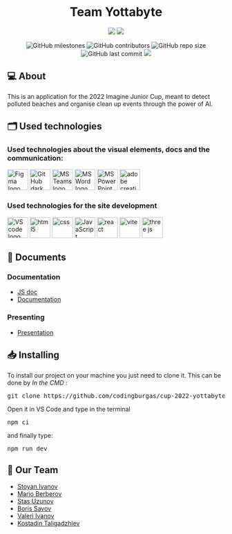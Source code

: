 <h1 align="center">Team Yottabyte</h1>

<p align = "center">
    <img src="img/logos/lightBannerFinal.jpg#gh-light-mode-only"/>
    <img src="img/logos/BlackBannerFinal.jpg#gh-dark-mode-only"/>
</p>

<p align = "center">
    <img alt="GitHub milestones" src="https://img.shields.io/github/milestones/all/codingburgas/cup-2022-yottabyte?style=flat-square">
    <img alt="GitHub contributors" src="https://img.shields.io/github/contributors/codingburgas/cup-2022-yottabyte?style=flat-square">
    <img alt="GitHub repo size" src="https://img.shields.io/github/repo-size/codingburgas/cup-2022-yottabytestyle=flat-square">
    <img alt="GitHub last commit" src="https://img.shields.io/github/last-commit/codingburgas/cup-2022-yottabyte?style=flat-square">
    <img src="https://img.shields.io/github/languages/count/codingburgas/cup-2022-yottabyte?style=flat-square">
</p>

## 💻 About
<p>This is an application for the 2022 Imagine Junior Cup, meant to detect polluted beaches and organise clean up events through the power of AI.</p>

## 🗂️ Used technologies
### Used technologies about the visual elements, docs and the communication:
<p align="left">
    <a href="https://www.figma.com/"><img src="https://img.icons8.com/color/344/figma--v1.png" alt="Figma logo" width=48px/></a>
    <a href="https://github.com/"><img src="https://img.icons8.com/ios/344/github--v1.png#gh-dark-mode-only" alt="GitHub dark theme logo" width=48px /></a>
    <a href="https://www.microsoft.com/en-ww/microsoft-teams/log-in"><img src="https://img.icons8.com/color/344/microsoft-teams.png" alt = "MS Teams logo" width=48px /></a>
    <a href="https://www.microsoft.com/en-ww/microsoft-365/free-office-online-for-the-web"><img src="https://img.icons8.com/color/344/ms-word.png" alt="MS Word logo" width=48px /></a>
    <a href="https://www.microsoft.com/en-ww/microsoft-365/free-office-online-for-the-web"><img src="https://img.icons8.com/color/344/ms-powerpoint.png" alt="MS PowerPoint logo" width=48px /></a>
    <a href="https://www.adobe.com/creativecloud.html"><img src="https://www.adobe.com/content/dam/shared/images/product-icons/svg/creative-cloud.svg" alt="adobe creative cloud" width=48px /></a>
</p>

### Used technologies for the site development 
<p align="left">
    <a href="https://code.visualstudio.com/"><img src="https://img.icons8.com/color/344/visual-studio-code-2019.png" alt="VS code logo" width=48px /></a>
    <a href="https://developer.mozilla.org/en-US/docs/Glossary/HTML5"><img src="https://img.icons8.com/color/344/html-5--v1.png" alt="html5" width=48px /></a>
    <a href="https://developer.mozilla.org/en-US/docs/Web/CSS"><img src="https://img.icons8.com/color/344/css3.png" alt="css" width=48px /></a>
    <a href="https://javascript.info/"><img src="https://img.icons8.com/color/344/javascript--v1.png" alt="JavaScript" width=48px /></a>
    <a href="https://reactjs.org/docs/getting-started.html"><img src="https://img.icons8.com/color/344/react-native.png" alt="react" width=48px /></a>
    <a href="https://vitejs.dev/"><img src="https://vitejs.dev/logo.svg" alt="vite" width=48px /></a>
    <a href="https://threejs.org/"><img src="https://aws1.discourse-cdn.com/standard17/uploads/threejs/original/2X/e/e4f86d2200d2d35c30f7b1494e96b9595ebc2751.png" alt="three js" width=48px /></a>
</p>

## 📄 Documents
### Documentation
  - [JS doc]()
  - [Documentation]()
### Presenting
- [Presentation]()

## 📥 Installing
<p> To install our project on your machine you just need to clone it. This can be done by <I>In the CMD</I> : </p>
<pre>git clone https://github.com/codingburgas/cup-2022-yottabyte.git</pre>
<p>Open it in VS Code and type in the terminal <pre>npm ci</pre> and finally type: <pre>npm run dev</pre></p>

## 🧒 Our Team

- <a href = "https://github.com/SSIvanov19"> Stoyan Ivanov </a>
- <a href = "https://github.com/MCBerberov19"> Mario Berberov </a>
- <a href = "https://github.com/SSUzunov19"> Stas Uzunov </a>
- <a href = "https://github.com/BNSavov19"> Boris Savov </a>
- <a href = "https://github.com/VTIvanov20"> Valeri Ivanov </a>
- <a href = "https://github.com/KNTaligadzhiev19"> Kostadin Taligadzhiev </a>
